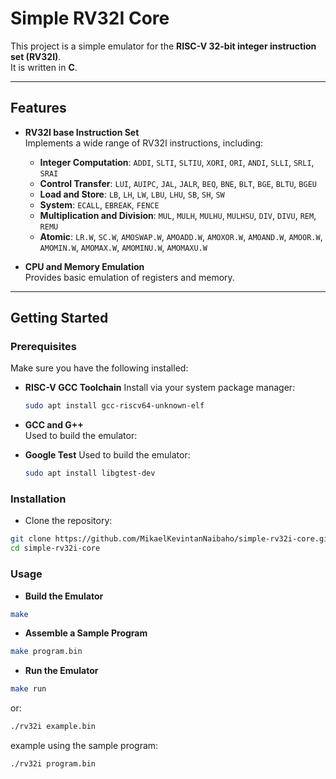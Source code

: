 # Simple RV32I Core

This project is a simple emulator for the **RISC-V 32-bit integer instruction set (RV32I)**.  
It is written in **C**.

---

## Features

- **RV32I base Instruction Set**  
  Implements a wide range of RV32I instructions, including:
  - **Integer Computation**: `ADDI`, `SLTI`, `SLTIU`, `XORI`, `ORI`, `ANDI`, `SLLI`, `SRLI`, `SRAI`
  - **Control Transfer**: `LUI`, `AUIPC`, `JAL`, `JALR`, `BEQ`, `BNE`, `BLT`, `BGE`, `BLTU`, `BGEU`
  - **Load and Store**: `LB`, `LH`, `LW`, `LBU`, `LHU`, `SB`, `SH`, `SW`
  - **System**: `ECALL`, `EBREAK`, `FENCE`
  - **Multiplication and Division**: `MUL`, `MULH`, `MULHU`, `MULHSU`, `DIV`, `DIVU`, `REM`, `REMU`
  - **Atomic**: `LR.W`, `SC.W`, `AMOSWAP.W`, `AMOADD.W`, `AMOXOR.W`, `AMOAND.W`, `AMOOR.W`, `AMOMIN.W`, `AMOMAX.W`, `AMOMINU.W`, `AMOMAXU.W`

- **CPU and Memory Emulation**  
  Provides basic emulation of registers and memory.

---

## Getting Started

### Prerequisites

Make sure you have the following installed:

- **RISC-V GCC Toolchain**
  Install via your system package manager:

  ```bash
  sudo apt install gcc-riscv64-unknown-elf
  ```

- **GCC and G++**  
  Used to build the emulator:

- **Google Test**
  Used to build the emulator:
  ```bash
  sudo apt install libgtest-dev
  ```


### Installation

- Clone the repository:
```bash
git clone https://github.com/MikaelKevintanNaibaho/simple-rv32i-core.git
cd simple-rv32i-core
```

### Usage

- **Build the Emulator**
```bash
make
```

- **Assemble a Sample Program**
```bash
make program.bin
```

- **Run the Emulator**
```bash
make run
```
or:
```bash
./rv32i example.bin
```
example using the sample program:
```bash
./rv32i program.bin
```


